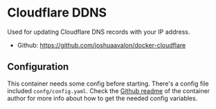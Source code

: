 # Cloudflare DDNS

Used for updating Cloudflare DNS records with your IP address.

- Github: https://github.com/joshuaavalon/docker-cloudflare

## Configuration

This container needs some config before starting. There's a config file included `confg/config.yaml`. Check the [Github readme](https://github.com/joshuaavalon/docker-cloudflare) of the container author for more info about how to get the needed config variables.